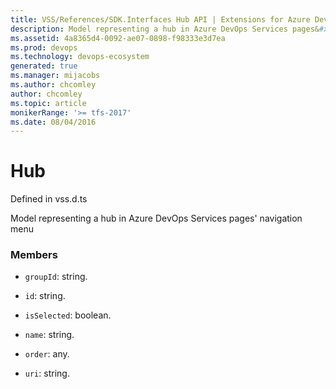 ```yaml
---
title: VSS/References/SDK.Interfaces Hub API | Extensions for Azure DevOps Services
description: Model representing a hub in Azure DevOps Services pages&#x27; navigation menu
ms.assetid: 4a8365d4-0092-ae07-0898-f98333e3d7ea
ms.prod: devops
ms.technology: devops-ecosystem
generated: true
ms.manager: mijacobs
ms.author: chcomley
author: chcomley
ms.topic: article
monikerRange: '>= tfs-2017'
ms.date: 08/04/2016
---
```


# Hub

Defined in vss.d.ts


Model representing a hub in Azure DevOps Services pages&#x27; navigation menu 

### Members

* `groupId`: string. 

* `id`: string. 

* `isSelected`: boolean. 

* `name`: string. 

* `order`: any. 

* `uri`: string. 

